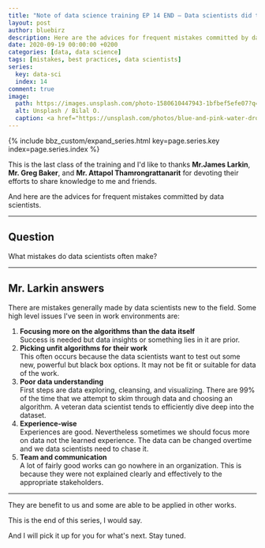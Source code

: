 ```yaml
---
title: "Note of data science training EP 14 END – Data scientists did their mistakes"
layout: post
author: bluebirz
description: Here are the advices for frequent mistakes committed by data scientists.
date: 2020-09-19 00:00:00 +0200
categories: [data, data science]
tags: [mistakes, best practices, data scientists]
series:
  key: data-sci
  index: 14
comment: true
image:
  path: https://images.unsplash.com/photo-1580610447943-1bfbef5efe07?q=80&w=2070&auto=format&fit=crop&ixlib=rb-4.0.3&ixid=M3wxMjA3fDB8MHxwaG90by1wYWdlfHx8fGVufDB8fHx8fA%3D%3D
  alt: Unsplash / Bilal O.
  caption: <a href="https://unsplash.com/photos/blue-and-pink-water-droplets-ljXekphwr40">Unsplash / Bilal O.</a>
---
```


{% include bbz_custom/expand_series.html key=page.series.key index=page.series.index %}

This is the last class of the training and I'd like to thanks **Mr.James Larkin**, **Mr. Greg Baker**, and **Mr. Attapol Thamrongrattanarit** for devoting their efforts to share knowledge to me and friends.

And here are the advices for frequent mistakes committed by data scientists.

---

## Question

What mistakes do data scientists often make?

---

## Mr. Larkin answers

There are mistakes generally made by data scientists new to the field. Some high level issues I've seen in work environments are:

1. **Focusing more on the algorithms than the data itself**  
  Success is needed but data insights or something lies in it are prior.
1. **Picking unfit algorithms for their work**  
  This often occurs because the data scientists want to test out some new, powerful but black box options. It may not be fit or suitable for data of the work.
1. **Poor data understanding**  
  First steps are data exploring, cleansing, and visualizing. There are 99% of the time that we attempt to skim through data and choosing an algorithm. A veteran data scientist tends to efficiently dive deep into the dataset.
1. **Experience-wise**  
  Experiences are good. Nevertheless sometimes we should focus more on data not the learned experience. The data can be changed overtime and we data scientists need to chase it.
1. **Team and communication**  
  A lot of fairly good works can go nowhere in an organization. This is because they were not explained clearly and effectively to the appropriate stakeholders.
  
---

They are benefit to us and some are able to be applied in other works.

This is the end of this series, I would say.

And I will pick it up for you for what's next. Stay tuned.
